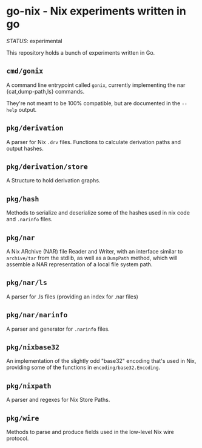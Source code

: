 # go-nix - Nix experiments written in go

*STATUS*: experimental

This repository holds a bunch of experiments written in Go.

## `cmd/gonix`
A command line entrypoint called `gonix`, currently implementing the nar
{cat,dump-path,ls} commands.

They're not meant to be 100% compatible, but are documented in the `--help`
output.

## `pkg/derivation`
A parser for Nix `.drv` files.
Functions to calculate derivation paths and output hashes.

## `pkg/derivation/store`
A Structure to hold derivation graphs.

## `pkg/hash`
Methods to serialize and deserialize some of the hashes used in nix code and
`.narinfo` files.

## `pkg/nar`
A Nix ARchive (NAR) file Reader and Writer, with an interface similar to
`archive/tar` from the stdlib, as well as a `DumpPath` method, which
will assemble a NAR representation of a local file system path.

## `pkg/nar/ls`
A parser for .ls files (providing an index for .nar files)

## `pkg/nar/narinfo`
A parser and generator for `.narinfo` files.

## `pkg/nixbase32`
An implementation of the slightly odd "base32" encoding that's used in Nix,
providing some of the functions in `encoding/base32.Encoding`.

## `pkg/nixpath`
A parser and regexes for Nix Store Paths.

## `pkg/wire`
Methods to parse and produce fields used in the low-level Nix wire protocol.
